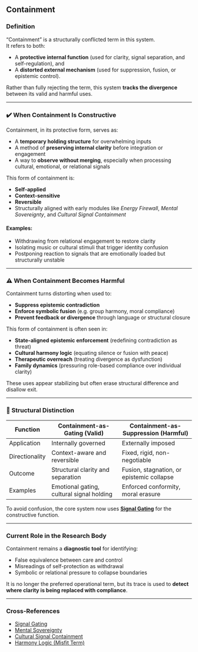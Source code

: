 ## Containment

### Definition  
“Containment” is a structurally conflicted term in this system.  
It refers to both:

- A **protective internal function** (used for clarity, signal separation, and self-regulation), and  
- A **distorted external mechanism** (used for suppression, fusion, or epistemic control).  

Rather than fully rejecting the term, this system **tracks the divergence** between its valid and harmful uses.

---

### ✔️ When Containment Is Constructive  
Containment, in its protective form, serves as:

- A **temporary holding structure** for overwhelming inputs  
- A method of **preserving internal clarity** before integration or engagement  
- A way to **observe without merging**, especially when processing cultural, emotional, or relational signals

This form of containment is:  
- **Self-applied**  
- **Context-sensitive**  
- **Reversible**  
- Structurally aligned with early modules like *Energy Firewall*, *Mental Sovereignty*, and *Cultural Signal Containment*

#### Examples:
- Withdrawing from relational engagement to restore clarity  
- Isolating music or cultural stimuli that trigger identity confusion  
- Postponing reaction to signals that are emotionally loaded but structurally unstable

---

### ⚠️ When Containment Becomes Harmful  
Containment turns distorting when used to:

- **Suppress epistemic contradiction**  
- **Enforce symbolic fusion** (e.g. group harmony, moral compliance)  
- **Prevent feedback or divergence** through language or structural closure

This form of containment is often seen in:

- **State-aligned epistemic enforcement** (redefining contradiction as threat)  
- **Cultural harmony logic** (equating silence or fusion with peace)  
- **Therapeutic overreach** (treating divergence as dysfunction)  
- **Family dynamics** (pressuring role-based compliance over individual clarity)

These uses appear stabilizing but often erase structural difference and disallow exit.

---

### 🧭 Structural Distinction

| Function                | Containment-as-Gating (Valid)        | Containment-as-Suppression (Harmful)        |
|------------------------|--------------------------------------|---------------------------------------------|
| Application            | Internally governed                  | Externally imposed                          |
| Directionality         | Context-aware and reversible         | Fixed, rigid, non-negotiable                |
| Outcome                | Structural clarity and separation     | Fusion, stagnation, or epistemic collapse   |
| Examples               | Emotional gating, cultural signal holding | Enforced conformity, moral erasure      |

To avoid confusion, the core system now uses **[Signal Gating](./signal-gating.md)** for the constructive function.

---

### Current Role in the Research Body  
Containment remains a **diagnostic tool** for identifying:

- False equivalence between care and control  
- Misreadings of self-protection as withdrawal  
- Symbolic or relational pressure to collapse boundaries

It is no longer the preferred operational term, but its trace is used to **detect where clarity is being replaced with compliance**.

---

### Cross-References  
- [Signal Gating](./signal-gating.md)  
- [Mental Sovereignty](./mental-sovereignty.md)  
- [Cultural Signal Containment](./cultural-signal-containment.md)  
- [Harmony Logic (Misfit Term)](./misfit-terms/harmony-logic.md)
